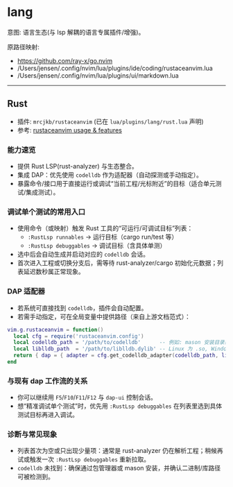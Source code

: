 # lang

意图: 语言生态(与 lsp 解耦的语言专属插件/增强)。

原路径映射:

- <https://github.com/ray-x/go.nvim>
- /Users/jensen/.config/nvim/lua/plugins/ide/coding/rustaceanvim.lua
- /Users/jensen/.config/nvim/lua/plugins/ui/markdown.lua

---

## Rust

- 插件: `mrcjkb/rustaceanvim` (已在 `lua/plugins/lang/rust.lua` 声明)
- 参考: [rustaceanvim usage & features](https://github.com/mrcjkb/rustaceanvim#books-usage--features)

### 能力速览

- 提供 Rust LSP(rust-analyzer) 与生态整合。
- 集成 DAP：优先使用 `codelldb` 作为适配器（自动探测或手动指定）。
- 暴露命令/接口用于直接运行或调试“当前工程/光标附近”的目标（适合单元测试/集成测试）。

### 调试单个测试的常用入口

- 使用命令（或映射）触发 Rust 工具的“可运行/可调试目标”列表：
    - `:RustLsp runnables` → 运行目标（cargo run/test 等）
    - `:RustLsp debuggables` → 调试目标（含具体单测）
- 选中后会自动生成并启动对应的 `codelldb` 会话。
- 首次进入工程或切换分支后，需等待 rust-analyzer/cargo 初始化元数据；列表延迟数秒属正常现象。

### DAP 适配器

- 若系统可直接找到 `codelldb`，插件会自动配置。
- 若需手动指定，可在全局变量中提供路径（来自上游文档范式）：

```lua
vim.g.rustaceanvim = function()
  local cfg = require('rustaceanvim.config')
  local codelldb_path = '/path/to/codelldb'      -- 例如: mason 安装目录或 VSCode 扩展目录
  local liblldb_path  = '/path/to/liblldb.dylib' -- Linux 为 .so, Windows 为 .dll
  return { dap = { adapter = cfg.get_codelldb_adapter(codelldb_path, liblldb_path), }, }
end
```

### 与现有 dap 工作流的关系

- 你可以继续用 `F5`/`F10`/`F11`/`F12` 与 `dap-ui` 控制会话。
- 想“精准调试单个测试”时，优先用 `:RustLsp debuggables` 在列表里选到具体测试目标再进入调试。

### 诊断与常见现象

- 列表首次为空或只出现少量项：通常是 rust-analyzer 仍在解析工程；稍候再试或触发一次 `:RustLsp debuggables` 重新拉取。
- `codelldb` 未找到：确保通过包管理器或 mason 安装，并确认二进制/库路径可被检测到。
